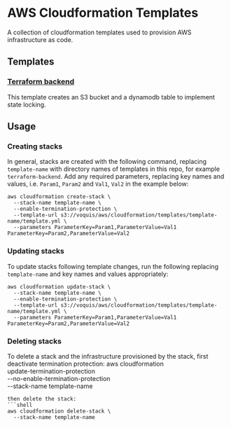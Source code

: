 # AWS Cloudformation Templates
A collection of cloudformation templates used to provision AWS infrastructure as code.

## Templates
### [Terraform backend](templates/terraform-backend/README.md)
This template creates an S3 bucket and a dynamodb table to implement state locking.

## Usage
### Creating stacks
In general, stacks are created with the following command, replacing `template-name` with directory names of templates in this repo, for example `terraform-backend`.
Add any required parameters, replacing key names and values, i.e. `Param1`, `Param2` and `Val1`, `Val2` in the example below:

```shell
aws cloudformation create-stack \
  --stack-name template-name \
  --enable-termination-protection \
  --template-url s3://voquis/aws/cloudformation/templates/template-name/template.yml \
  --parameters ParameterKey=Param1,ParameterValue=Val1 ParameterKey=Param2,ParameterValue=Val2
```

### Updating stacks
To update stacks following template changes, run the following replacing `template-name` and key names and values appropriately:
```shell
aws cloudformation update-stack \
  --stack-name template-name \
  --enable-termination-protection \
  --template-url s3://voquis/aws/cloudformation/templates/template-name/template.yml \
  --parameters ParameterKey=Param1,ParameterValue=Val1 ParameterKey=Param2,ParameterValue=Val2
```

### Deleting stacks
To delete a stack and the infrastructure provisioned by the stack, first deactivate termination protection:
aws cloudformation \
  update-termination-protection \
  --no-enable-termination-protection \
  --stack-name template-name
```
then delete the stack:
```shell
aws cloudformation delete-stack \
  --stack-name template-name
```
